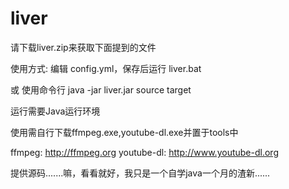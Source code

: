 # liver

请下载liver.zip来获取下面提到的文件

使用方式: 编辑 config.yml，保存后运行 liver.bat

或 使用命令行 java -jar liver.jar source target

运行需要Java运行环境

使用需自行下载ffmpeg.exe,youtube-dl.exe并置于tools中

ffmpeg: http://ffmpeg.org
youtube-dl: http://www.youtube-dl.org

提供源码.......嘛，看看就好，我只是一个自学java一个月的渣新......
